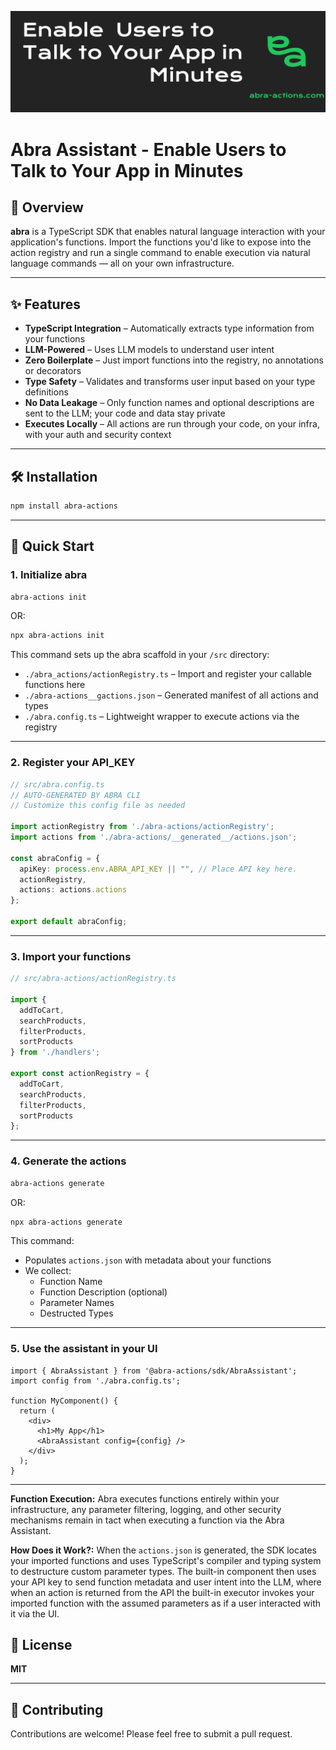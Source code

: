 ![Banner](./assets/banner.png)
# Abra Assistant - Enable Users to Talk to Your App in Minutes

## 🚀 Overview

**abra** is a TypeScript SDK that enables natural language interaction with your application's functions. Import the functions you'd like to expose into the action registry and run a single command to enable execution via natural language commands — all on your own infrastructure.

---

## ✨ Features

- **TypeScript Integration** – Automatically extracts type information from your functions
- **LLM-Powered** – Uses LLM models to understand user intent
- **Zero Boilerplate** – Just import functions into the registry, no annotations or decorators
- **Type Safety** – Validates and transforms user input based on your type definitions
- **No Data Leakage** – Only function names and optional descriptions are sent to the LLM; your code and data stay private
- **Executes Locally** – All actions are run through your code, on your infra, with your auth and security context

---

## 🛠️ Installation

```bash
npm install abra-actions
```

---

## 🔗 Quick Start

### 1. Initialize abra

```bash
abra-actions init 
```

OR: 

```bash
npx abra-actions init
```

This command sets up the abra scaffold in your `/src` directory:

- `./abra_actions/actionRegistry.ts` – Import and register your callable functions here
- `./abra-actions__gactions.json` – Generated manifest of all actions and types
- `./abra.config.ts` – Lightweight wrapper to execute actions via the registry

---

### 2. Register your API_KEY

```ts
// src/abra.config.ts
// AUTO-GENERATED BY ABRA CLI
// Customize this config file as needed

import actionRegistry from './abra-actions/actionRegistry';
import actions from './abra-actions/__generated__/actions.json';

const abraConfig = {
  apiKey: process.env.ABRA_API_KEY || "", // Place API key here. 
  actionRegistry,
  actions: actions.actions
};

export default abraConfig;
```

---

### 3. Import your functions

```ts
// src/abra-actions/actionRegistry.ts

import { 
  addToCart, 
  searchProducts, 
  filterProducts, 
  sortProducts 
} from './handlers';

export const actionRegistry = {
  addToCart,
  searchProducts,
  filterProducts,
  sortProducts
};
```

---

### 4. Generate the actions

```bash
abra-actions generate 
```

OR: 

```bash
npx abra-actions generate
```

This command:
- Populates `actions.json` with metadata about your functions
- We collect:
  - Function Name
  - Function Description (optional)
  - Parameter Names
  - Destructed Types

---

### 5. Use the assistant in your UI

```tsx
import { AbraAssistant } from '@abra-actions/sdk/AbraAssistant';
import config from './abra.config.ts';

function MyComponent() {
  return (
    <div>
      <h1>My App</h1>
      <AbraAssistant config={config} />
    </div>
  );
}
```

---

**Function Execution:**
Abra executes functions entirely within your infrastructure, any parameter filtering, logging, and other security mechanisms remain in tact when executing a function via the Abra Assistant. 


**How Does it Work?:**
When the `actions.json` is generated, the SDK locates your imported functions and uses TypeScript's compiler and typing system to destructure custom parameter types. The built-in component then uses your API key to send function metadata and user intent into the LLM, where when an action is returned from the API the built-in executor invokes your imported function with the assumed parameters as if a user interacted with it via the UI.



## 📄 License

**MIT**

---

## 🤝 Contributing

Contributions are welcome! Please feel free to submit a pull request.

